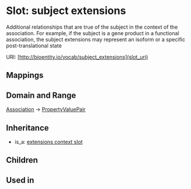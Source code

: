 # Slot: subject extensions


Additional relationships that are true of the subject in the context of the association. For example, if the subject is a gene product in a functional association, the subject extensions may represent  an isoform or a specific post-translational state

URI: [http://bioentity.io/vocab/subject_extensions](slot_uri)
## Mappings

## Domain and Range

[Association](Association.md) -> [PropertyValuePair](PropertyValuePair.md)
## Inheritance

 *  is_a: [extensions context slot](extensions_context_slot.md)
## Children

## Used in

